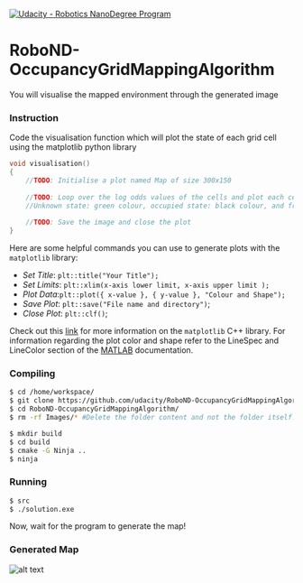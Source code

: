 [![Udacity - Robotics NanoDegree Program](https://s3-us-west-1.amazonaws.com/udacity-robotics/Extra+Images/RoboND_flag.png)](https://www.udacity.com/robotics)

# RoboND-OccupancyGridMappingAlgorithm
You will visualise the mapped environment through the generated image

### Instruction
Code the visualisation function which will plot the state of each grid cell using the matplotlib python library
``` C++
void visualisation()
{
    //TODO: Initialise a plot named Map of size 300x150
    
    //TODO: Loop over the log odds values of the cells and plot each cell state. 
    //Unknown state: green colour, occupied state: black colour, and free state: red colour 
    
    //TODO: Save the image and close the plot 
}
```
Here are some helpful commands you can use to generate plots with the `matplotlib` library:
* *Set Title*: `plt::title("Your Title");`
* *Set Limits*: `plt::xlim(x-axis lower limit, x-axis upper limit );`
* *Plot Data*:`plt::plot({ x-value }, { y-value }, "Colour and Shape");`
* *Save Plot*: `plt::save("File name and directory")`;
* *Close Plot*:   `plt::clf()`;

Check out this [link](https://github.com/lava/matplotlib-cpp) for more information on the `matplotlib` C++ library. For information regarding the plot color and shape refer to the LineSpec and LineColor section of the [MATLAB](https://www.mathworks.com/help/matlab/ref/plot.html?requestedDomain=true) documentation. 

### Compiling
```sh
$ cd /home/workspace/
$ git clone https://github.com/udacity/RoboND-OccupancyGridMappingAlgorithm
$ cd RoboND-OccupancyGridMappingAlgorithm/
$ rm -rf Images/* #Delete the folder content and not the folder itself!

$ mkdir build
$ cd build
$ cmake -G Ninja ..
$ ninja
```

### Running
```sh
$ src
$ ./solution.exe
```

Now, wait for the program to generate the map!

### Generated Map

![alt text](Images/Map.png)

